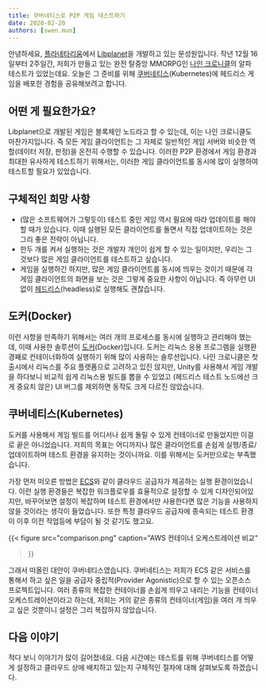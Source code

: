 ```yaml
---
title: 쿠버네티스로 P2P 게임 테스트하기
date: 2020-02-20
authors: [swen.mun]
---
```


안녕하세요, [플라네타리움]에서 [Libplanet]을 개발하고 있는 문성원입니다. 작년 12월 16일부터 2주일간, 저희가 만들고 있는 완전 탈중앙 MMORPG인 [나인 크로니클]의 알파 테스트가 있었는데요. 오늘은 그 준비를 위해 [쿠버네티스][](Kubernetes)에 헤드리스 게임을 배포한 경험을 공유해보려고 합니다.


[플라네타리움]: https://planetariumhq.com
[나인 크로니클]: https://nine-chronicles.com
[Libplanet]: https://libplanet.io
[쿠버네티스]: https://kubernetes.io/


어떤 게 필요한가요?
-----------------

Libplanet으로 개발된 게임은 블록체인 노드라고 할 수 있는데, 이는 나인 크로니클도 마찬가지입니다. 즉 모든 게임 클라이언트는 그 자체로 일반적인 게임 서버와 비슷한 역할(데이터 저장, 판정)을 온전히 수행할 수 있습니다. 이러한 P2P 환경에서 게임 환경과 최대한 유사하게 테스트하기 위해서는, 이러한 게임 클라이언트를 동시에 많이 실행하여 테스트할 필요가 있었습니다.


구체적인 희망 사항
----------------

- (많은 소프트웨어가 그렇듯이) 테스트 중인 게임 역시 필요에 따라 업데이트를 해야 할 때가 있습니다. 이때 실행된 모든 클라이언트를 돌면서 직접 업데이트하는 것은 그리 좋은 전략이 아닙니다.
- 한두 개를 켜서 실행하는 것은 개발자 개인이 쉽게 할 수 있는 일이지만, 우리는 그것보다 많은 게임 클라이언트를 테스트하고 싶습니다.
- 게임을 실행하긴 하지만, 많은 게임 클라이언트를 동시에 띄우는 것이기 때문에 각 게임 클라이언트의 화면을 보는 것은 그렇게 중요한 사항이 아닙니다. 즉 아무런 UI 없이 [헤드리스][](headless)로 실행해도 괜찮습니다.


[헤드리스]: https://en.wikipedia.org/wiki/Headless_software


도커(Docker)
-----------

이런 사항을 만족하기 위해서는 여러 개의 프로세스를 동시에 실행하고 관리해야 했는데, 이때 사용한 솔루션이 [도커][Docker](Docker)입니다. 도커는 리눅스 응용 프로그램을 실행환경째로 컨테이너화하여 실행하기 위해 많이 사용하는 솔루션입니다. 나인 크로니클은 첫 출시에서 리눅스를 주요 플랫폼으로 고려하고 있진 않지만, Unity를 사용해서 게임 개발을 하다보니 비교적 쉽게 리눅스용 빌드를 뽑을 수 있었고 (헤드리스 테스트 노드에선 크게 중요치 않은) UI 버그를 제외하면 동작도 크게 다르진 않았습니다.


[Docker]: https://docker.com


쿠버네티스(Kubernetes)
--------------------

도커를 사용해서 게임 빌드를 어디서나 쉽게 돌릴 수 있게 컨테이너로 만들었지만 이걸로 끝은 아니었습니다. 저희의 목표는 어디까지나 많은 클라이언트를 손쉽게 실행/종료/업데이트하며 테스트 환경을 유지하는 것이니까요. 이를 위해서는 도커만으로는 부족했습니다.

가장 먼저 떠오른 방법은 <abbr title="Elastic Container Service">[ECS]</abbr>와 같이 클라우드 공급자가 제공하는 실행 환경이었습니다. 이런 실행 환경들은 복잡한 워크플로우를 효율적으로 설정할 수 있게 디자인되어있지만, 바꾸어보면 설정이 복잡하며 테스트 환경에서만 사용한다면 많은 기능을 사용하지 않을 것이라는 생각이 들었습니다. 또한 특정 클라우드 공급자에 종속되는 테스트 환경이 이후 이전 작업등에 부담이 될 것 같기도 했고요.

{{<
figure
  src="comparison.png"
  caption="AWS 컨테이너 오케스트레이션 비교"
>}}

그래서 떠올린 대안이 쿠버네티스였습니다. 쿠버네티스는 저희가 ECS 같은 서비스를 통해서 하고 싶은 일을 공급자 중립적(Provider Agonistic)으로 할 수 있는 오픈소스 프로젝트입니다. 여러 종류의 복잡한 컨테이너를 손쉽게 띄우고 내리는 기능을 컨테이너 오케스트레이션이라고 하는데, 저희는 거의 같은 종류의 컨테이너(게임)을 여러 개 띄우고 싶은 것뿐이니 설정은 그리 복잡하지 않았습니다.


[ECS]: https://aws.amazon.com/ko/ecs/


다음 이야기
----------

적다 보니 이야기가 많이 길어졌네요. 다음 시간에는 테스트를 위해 쿠버네티스를 어떻게 설정하고 클라우드 상에 배치하고 있는지 구체적인 절차에 대해 살펴보도록 하겠습니다.

